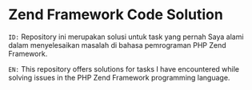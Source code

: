 # Zend Framework Code Solution
`ID:` Repository ini merupakan solusi untuk task yang pernah Saya alami dalam menyelesaikan masalah di bahasa pemrograman PHP Zend Framework.

`EN:` This repository offers solutions for tasks I have encountered while solving issues in the PHP Zend Framework programming language.
